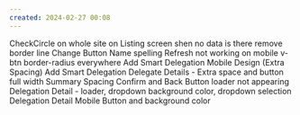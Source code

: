 ```yaml
---
created: 2024-02-27 00:08
---
```

CheckCircle on whole site
on Listing screen shen no data is there remove border line
Change Button Name spelling
Refresh not working on mobile
v-btn border-radius everywhere
Add Smart Delegation Mobile Design (Extra Spacing)
Add Smart Delegation Delegate Details - Extra space and button full width
Summary Spacing 
Confirm and Back Button
loader not appearing
Delegation Detail - loader, dropdown background color, dropdown selection
Delegation Detail Mobile Button and background color

